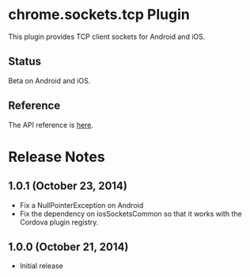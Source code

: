 # chrome.sockets.tcp Plugin

This plugin provides TCP client sockets for Android and iOS.

## Status

Beta on Android and iOS.

## Reference

The API reference is [here](https://developer.chrome.com/apps/sockets_tcp).

# Release Notes
## 1.0.1 (October 23, 2014)
- Fix a NullPointerException on Android
- Fix the dependency on iosSocketsCommon so that it works with the Cordova plugin registry.

## 1.0.0 (October 21, 2014)
- Initial release
